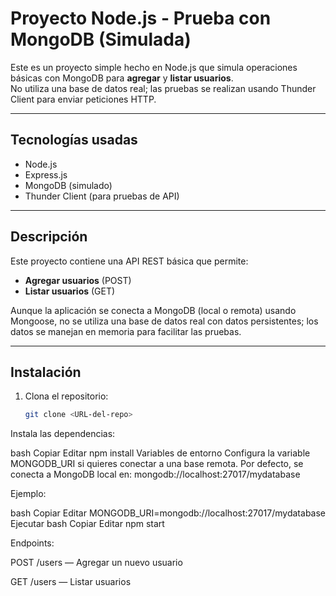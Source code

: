 # Proyecto Node.js - Prueba con MongoDB (Simulada)

Este es un proyecto simple hecho en Node.js que simula operaciones básicas con MongoDB para **agregar** y **listar usuarios**.  
No utiliza una base de datos real; las pruebas se realizan usando Thunder Client para enviar peticiones HTTP.

---

## Tecnologías usadas

- Node.js  
- Express.js  
- MongoDB (simulado)  
- Thunder Client (para pruebas de API)  

---

## Descripción

Este proyecto contiene una API REST básica que permite:

- **Agregar usuarios** (POST)  
- **Listar usuarios** (GET)  

Aunque la aplicación se conecta a MongoDB (local o remota) usando Mongoose, no se utiliza una base de datos real con datos persistentes; los datos se manejan en memoria para facilitar las pruebas.

---

## Instalación

1. Clona el repositorio:  
   ```bash
   git clone <URL-del-repo>
Instala las dependencias:

bash
Copiar
Editar
npm install
Variables de entorno
Configura la variable MONGODB_URI si quieres conectar a una base remota. Por defecto, se conecta a MongoDB local en:
mongodb://localhost:27017/mydatabase

Ejemplo:

bash
Copiar
Editar
MONGODB_URI=mongodb://localhost:27017/mydatabase
Ejecutar
bash
Copiar
Editar
npm start

Endpoints:

POST /users — Agregar un nuevo usuario

GET /users — Listar usuarios
